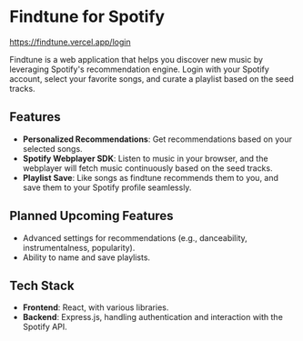 # Findtune for Spotify

https://findtune.vercel.app/login

Findtune is a web application that helps you discover new music by leveraging Spotify's recommendation engine. Login with your Spotify account, select your favorite songs, and curate a playlist based on the seed tracks.

## Features

- **Personalized Recommendations**: Get recommendations based on your selected songs.
- **Spotify Webplayer SDK**: Listen to music in your browser, and the webplayer will fetch music continuously based on the seed tracks.
- **Playlist Save**: Like songs as findtune recommends them to you, and save them to your Spotify profile seamlessly.

## Planned Upcoming Features

- Advanced settings for recommendations (e.g., danceability, instrumentalness, popularity).
- Ability to name and save playlists.

## Tech Stack

- **Frontend**: React, with various libraries.
- **Backend**: Express.js, handling authentication and interaction with the Spotify API.
